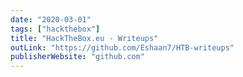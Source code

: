 ```yaml
---
date: "2020-03-01"
tags: ["hackthebox"]
title: "HackTheBox.eu - Writeups"
outLink: "https://github.com/Eshaan7/HTB-writeups"
publisherWebsite: "github.com"
---
```

